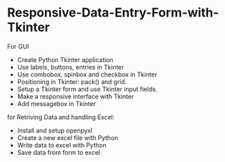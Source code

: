 # Responsive-Data-Entry-Form-with-Tkinter
For GUI
 - Create Python Tkinter application
 - Use labels, buttons, entries in Tkinter
 - Use combobox, spinbox and checkbox in Tkinter 
 - Positioning in Tkinter: pack() and grid.  
 - Setup a Tkinter form and use Tkinter input fields. 
 - Make a responsive interface with Tkinter
 - Add messagebox in Tkinter

for Retriving Data and handling Excel:
 - Install and setup openpyxl
 - Create a new excel file with Python
 - Write data to excel with Python
 - Save data from form to excel

